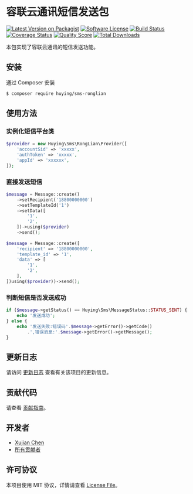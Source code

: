 # 容联云通讯短信发送包

[![Latest Version on Packagist][ico-version]][link-packagist]
[![Software License][ico-license]](LICENSE.md)
[![Build Status][ico-travis]][link-travis]
[![Coverage Status][ico-scrutinizer]][link-scrutinizer]
[![Quality Score][ico-code-quality]][link-code-quality]
[![Total Downloads][ico-downloads]][link-downloads]

本包实现了容联云通讯的短信发送功能。

## 安装

通过 Composer 安装

``` bash
$ composer require huying/sms-ronglian
```

## 使用方法

### 实例化短信平台类

```php
$provider = new Huying\Sms\RongLian\Provider([
    'accountSid' => 'xxxxx',
    'authToken' => 'xxxxx',
    'appId' => 'xxxxxx',
]);
```

### 直接发送短信

```php
$message = Message::create()
    ->setRecipient('18800000000')
    ->setTemplateId('1')
    ->setData([
        '1',
        '2',
    ])->using($provider)
    ->send();
    
$message = Message::create([
    'recipient' => '18800000000',
    'template_id' => '1',
    'data' => [
        '1',
        '2',
    ],
])using($provider))->send();
```

### 判断短信是否发送成功

```php
if ($message->getStatus() == Huying\Sms\MessageStatus::STATUS_SENT) {
    echo '发送成功';
} else {
    echo '发送失败:错误码'.$message->getError()->getCode()
        .',错误消息:'.$message->getError()->getMessage();
}
```

## 更新日志

请访问 [更新日志](CHANGELOG.md) 查看有关该项目的更新信息。

## 贡献代码

请查看 [贡献指南](CONTRIBUTING.md)。

## 开发者

- [Xujian Chen][link-author]
- [所有贡献者][link-contributors]

## 许可协议

本项目使用 MIT 协议，详情请查看 [License File](LICENSE.md)。

[ico-version]: https://img.shields.io/packagist/v/huying/sms-ronglian.svg?style=flat-square
[ico-license]: https://img.shields.io/badge/license-MIT-brightgreen.svg?style=flat-square
[ico-travis]: https://img.shields.io/travis/echo58/sms-ronglian/master.svg?style=flat-square
[ico-scrutinizer]: https://img.shields.io/scrutinizer/coverage/g/echo58/sms-ronglian.svg?style=flat-square
[ico-code-quality]: https://img.shields.io/scrutinizer/g/echo58/sms-ronglian.svg?style=flat-square
[ico-downloads]: https://img.shields.io/packagist/dt/huying/sms-ronglian.svg?style=flat-square

[link-packagist]: https://packagist.org/packages/huying/sms-ronglian
[link-travis]: https://travis-ci.org/echo58/sms-ronglian
[link-scrutinizer]: https://scrutinizer-ci.com/g/echo58/sms-ronglian/code-structure
[link-code-quality]: https://scrutinizer-ci.com/g/echo58/sms-ronglian
[link-downloads]: https://packagist.org/packages/huying/sms-ronglian
[link-author]: https://github.com/xjchengo
[link-contributors]: ../../contributors
